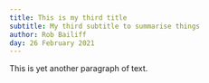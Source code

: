 ```yaml
---
title: This is my third title
subtitle: My third subtitle to summarise things
author: Rob Bailiff
day: 26 February 2021
---
```

This is yet another paragraph of text.